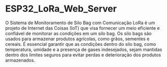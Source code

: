 # ESP32_LoRa_Web_Server
 O Sistema de Monitoramento de Silo Bag com Comunicação LoRa é um projeto de Internet das Coisas (IoT) que visa fornecer um meio eficiente e confiável de monitorar as condições em um silo bag. Os silo bags são usados para armazenar produtos agrícolas, como grãos, sementes e cereais. É essencial garantir que as condições dentro do silo bag, como temperatura, umidade e a presença de gases indesejados, sejam mantidas dentro dos limites seguros para evitar perdas e deterioração dos produtos armazenados.
